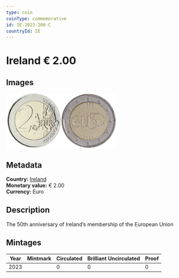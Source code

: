 ```yaml
---
type: coin
coinType: commemorative
id: IE-2023-200-C
countryId: IE
---
```


# Ireland € 2.00

## Images

<img src="../../Images/common-2007-200.webp" height="150" alt="Front image"><img src="Images/IE-2023-200.webp" height="150" alt="Back image">

## Metadata

**Country:** [Ireland](../../Countries/Ireland/index.md)\
**Monetary value:** € 2.00\
**Currency:** Euro

## Description
The 50th anniversary of Ireland’s membership of the European Union

## Mintages

| Year | Mintmark | Circulated | Brilliant Uncirculated | Proof |
| ---- | -------- | ---------- | ---------------------- | ----- |
| 2023 | | 0 | 0 | 0 |

